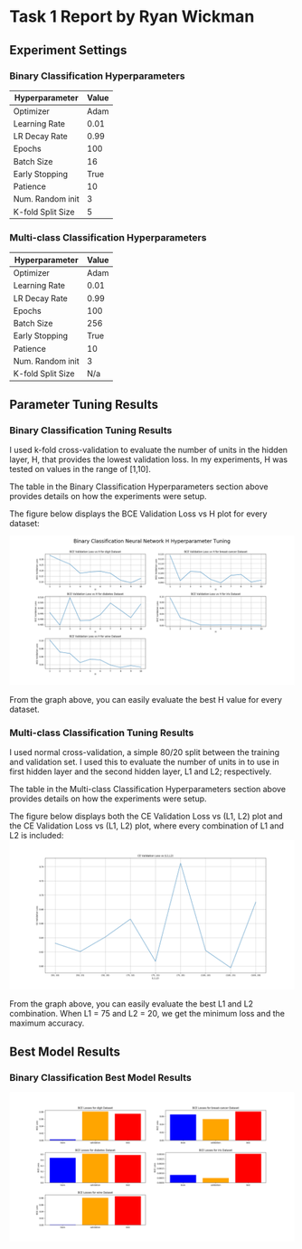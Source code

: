 # Task 1 Report by Ryan Wickman
## Experiment Settings
### Binary Classification Hyperparameters
Hyperparameter | Value
------------|------------
Optimizer         | Adam
Learning Rate     | 0.01
LR Decay Rate     | 0.99
Epochs            | 100
Batch Size        | 16
Early Stopping    | True
Patience          | 10
Num. Random init  | 3
K-fold Split Size | 5 


### Multi-class Classification Hyperparameters
Hyperparameter | Value
------------|------------
Optimizer         | Adam
Learning Rate     | 0.01
LR Decay Rate     | 0.99
Epochs            | 100
Batch Size        | 256
Early Stopping    | True
Patience          | 10
Num. Random init  | 3
K-fold Split Size | N/a 

## Parameter Tuning Results
### Binary Classification Tuning Results
I used k-fold cross-validation to evaluate the number of units in the hidden layer, H,  that provides the lowest validation loss.
In my experiments, H was tested on values in the range of [1,10].

The table in the Binary Classification Hyperparameters section above provides details on how the experiments were setup.

The figure below displays the BCE Validation Loss vs H plot for every dataset: 


![BN Tune](../figs/BN_H_loss.png)

From the graph above, you can easily evaluate the best H value for every dataset.

### Multi-class Classification Tuning Results
I used normal cross-validation, a simple 80/20 split between the training and validation set. I used this to evaluate the number of units in to use in first hidden layer and the second hidden layer, L1 and L2; respectively.

The table in the Multi-class Classification Hyperparameters section above provides details on how the experiments were setup.

The figure below displays both the CE Validation Loss vs (L1, L2) plot and the CE Validation Loss vs (L1, L2) plot, where every combination of L1 and L2 is included:
![MN Tune](../figs/MN_loss.png)

From the graph above, you can easily evaluate the best L1 and L2 combination. When L1 = 75 and L2 = 20, we get the minimum loss and the maximum accuracy.


## Best Model Results
###  Binary Classification Best Model Results
![Binary Accuracy](../figs/BN_loss_bars.png)

